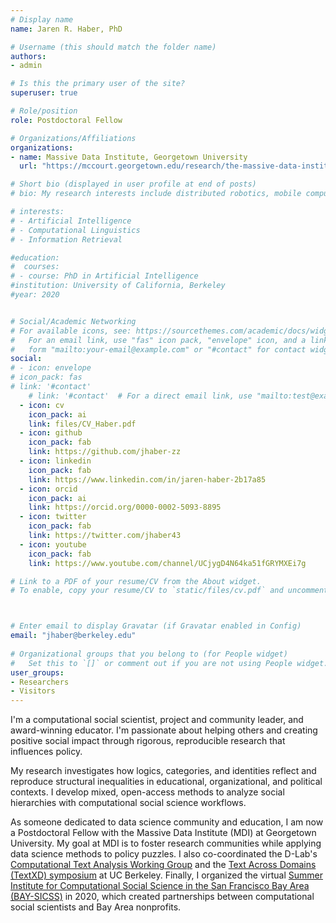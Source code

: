 ```yaml
---
# Display name
name: Jaren R. Haber, PhD

# Username (this should match the folder name)
authors:
- admin

# Is this the primary user of the site?
superuser: true

# Role/position
role: Postdoctoral Fellow

# Organizations/Affiliations
organizations:
- name: Massive Data Institute, Georgetown University
  url: "https://mccourt.georgetown.edu/research/the-massive-data-institute/"

# Short bio (displayed in user profile at end of posts)
# bio: My research interests include distributed robotics, mobile computing and programmable matter.

# interests:
# - Artificial Intelligence
# - Computational Linguistics
# - Information Retrieval

#education:
#  courses:
# - course: PhD in Artificial Intelligence
#institution: University of California, Berkeley
#year: 2020


# Social/Academic Networking
# For available icons, see: https://sourcethemes.com/academic/docs/widgets/#icons
#   For an email link, use "fas" icon pack, "envelope" icon, and a link in the
#   form "mailto:your-email@example.com" or "#contact" for contact widget.
social:
# - icon: envelope
# icon_pack: fas
# link: '#contact'
    # link: '#contact'  # For a direct email link, use "mailto:test@example.org".
  - icon: cv
    icon_pack: ai
    link: files/CV_Haber.pdf
  - icon: github
    icon_pack: fab
    link: https://github.com/jhaber-zz
  - icon: linkedin
    icon_pack: fab
    link: https://www.linkedin.com/in/jaren-haber-2b17a85
  - icon: orcid
    icon_pack: ai
    link: https://orcid.org/0000-0002-5093-8895
  - icon: twitter
    icon_pack: fab
    link: https://twitter.com/jhaber43
  - icon: youtube
    icon_pack: fab
    link: https://www.youtube.com/channel/UCjygD4N64ka51fGRYMXEi7g

# Link to a PDF of your resume/CV from the About widget.
# To enable, copy your resume/CV to `static/files/cv.pdf` and uncomment the lines below.  



# Enter email to display Gravatar (if Gravatar enabled in Config)
email: "jhaber@berkeley.edu"
  
# Organizational groups that you belong to (for People widget)
#   Set this to `[]` or comment out if you are not using People widget.  
user_groups:
- Researchers
- Visitors
---
```


I'm a computational social scientist, project and community leader, and award-winning educator. I'm passionate about helping others and creating positive social impact through rigorous, reproducible research that influences policy.

My research investigates how logics, categories, and identities reflect and reproduce structural inequalities in educational, organizational, and political contexts. I develop mixed, open-access methods to analyze social hierarchies with computational social science workflows.

As someone dedicated to data science community and education, I am now a Postdoctoral Fellow with the Massive Data Institute (MDI) at Georgetown University. My goal at MDI is to foster research communities while applying data science methods to policy puzzles. I also co-coordinated the D-Lab's [Computational Text Analysis Working Group](http://dlabctawg.github.io/) and the [Text Across Domains (TextXD) symposium](https://www.textxd.org/) at UC Berkeley. Finally, I organized the virtual [Summer Institute for Computational Social Science in the San Francisco Bay Area (BAY-SICSS)](http://bit.ly/baysicss) in 2020, which created partnerships between computational social scientists and Bay Area nonprofits.
